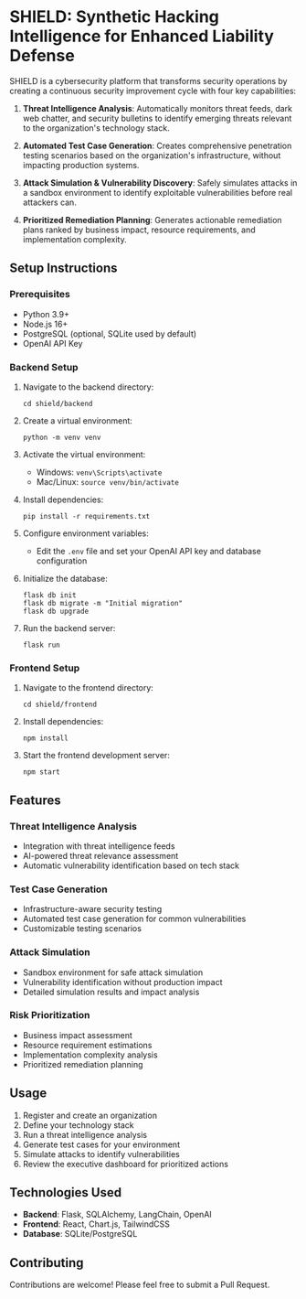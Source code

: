 # SHIELD: Synthetic Hacking Intelligence for Enhanced Liability Defense

SHIELD is a cybersecurity platform that transforms security operations by creating a continuous security improvement cycle with four key capabilities:

1. **Threat Intelligence Analysis**: Automatically monitors threat feeds, dark web chatter, and security bulletins to identify emerging threats relevant to the organization's technology stack.

2. **Automated Test Case Generation**: Creates comprehensive penetration testing scenarios based on the organization's infrastructure, without impacting production systems.

3. **Attack Simulation & Vulnerability Discovery**: Safely simulates attacks in a sandbox environment to identify exploitable vulnerabilities before real attackers can.

4. **Prioritized Remediation Planning**: Generates actionable remediation plans ranked by business impact, resource requirements, and implementation complexity.

## Setup Instructions

### Prerequisites

- Python 3.9+ 
- Node.js 16+
- PostgreSQL (optional, SQLite used by default)
- OpenAI API Key

### Backend Setup

1. Navigate to the backend directory:
   ```
   cd shield/backend
   ```

2. Create a virtual environment:
   ```
   python -m venv venv
   ```

3. Activate the virtual environment:
   - Windows: `venv\Scripts\activate`
   - Mac/Linux: `source venv/bin/activate`

4. Install dependencies:
   ```
   pip install -r requirements.txt
   ```

5. Configure environment variables:
   - Edit the `.env` file and set your OpenAI API key and database configuration

6. Initialize the database:
   ```
   flask db init
   flask db migrate -m "Initial migration"
   flask db upgrade
   ```

7. Run the backend server:
   ```
   flask run
   ```

### Frontend Setup

1. Navigate to the frontend directory:
   ```
   cd shield/frontend
   ```

2. Install dependencies:
   ```
   npm install
   ```

3. Start the frontend development server:
   ```
   npm start
   ```

## Features

### Threat Intelligence Analysis
- Integration with threat intelligence feeds
- AI-powered threat relevance assessment
- Automatic vulnerability identification based on tech stack

### Test Case Generation
- Infrastructure-aware security testing
- Automated test case generation for common vulnerabilities
- Customizable testing scenarios

### Attack Simulation
- Sandbox environment for safe attack simulation
- Vulnerability identification without production impact
- Detailed simulation results and impact analysis

### Risk Prioritization
- Business impact assessment
- Resource requirement estimations
- Implementation complexity analysis
- Prioritized remediation planning

## Usage

1. Register and create an organization
2. Define your technology stack
3. Run a threat intelligence analysis
4. Generate test cases for your environment
5. Simulate attacks to identify vulnerabilities
6. Review the executive dashboard for prioritized actions

## Technologies Used

- **Backend**: Flask, SQLAlchemy, LangChain, OpenAI
- **Frontend**: React, Chart.js, TailwindCSS
- **Database**: SQLite/PostgreSQL

## Contributing

Contributions are welcome! Please feel free to submit a Pull Request. 